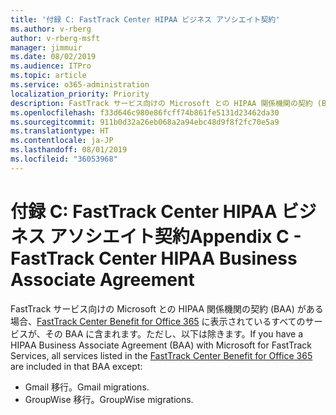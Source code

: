 ```yaml
---
title: '付録 C: FastTrack Center HIPAA ビジネス アソシエイト契約'
ms.author: v-rberg
author: v-rberg-msft
manager: jimmuir
ms.date: 08/02/2019
ms.audience: ITPro
ms.topic: article
ms.service: o365-administration
localization_priority: Priority
description: FastTrack サービス向けの Microsoft との HIPAA 関係機関の契約 (BAA) がある場合、FastTrack Center Benefit for Office 365 に表示されているすべてのサービスが、その BAA に含まれます。ただし、以下は除きます。
ms.openlocfilehash: f33d646c980e86fcff74b861fe5131d23462da30
ms.sourcegitcommit: 911b0d32a26eb068a2a94ebc48d9f8f2fc70e5a9
ms.translationtype: HT
ms.contentlocale: ja-JP
ms.lasthandoff: 08/01/2019
ms.locfileid: "36053968"
---
```

# <a name="appendix-c---fasttrack-center-hipaa-business-associate-agreement"></a><span data-ttu-id="447d1-103">付録 C: FastTrack Center HIPAA ビジネス アソシエイト契約</span><span class="sxs-lookup"><span data-stu-id="447d1-103">Appendix C - FastTrack Center HIPAA Business Associate Agreement</span></span>

<span data-ttu-id="447d1-104">FastTrack サービス向けの Microsoft との HIPAA 関係機関の契約 (BAA) がある場合、[FastTrack Center Benefit for Office 365](O365-fasttrack-benefit-for-office-365.md) に表示されているすべてのサービスが、その BAA に含まれます。ただし、以下は除きます。</span><span class="sxs-lookup"><span data-stu-id="447d1-104">If you have a HIPAA Business Associate Agreement (BAA) with Microsoft for FastTrack Services, all services listed in the [FastTrack Center Benefit for Office 365](O365-fasttrack-benefit-for-office-365.md) are included in that BAA except:</span></span> 
  
- <span data-ttu-id="447d1-105">Gmail 移行。</span><span class="sxs-lookup"><span data-stu-id="447d1-105">Gmail migrations.</span></span>   
- <span data-ttu-id="447d1-106">GroupWise 移行。</span><span class="sxs-lookup"><span data-stu-id="447d1-106">GroupWise migrations.</span></span>
    

